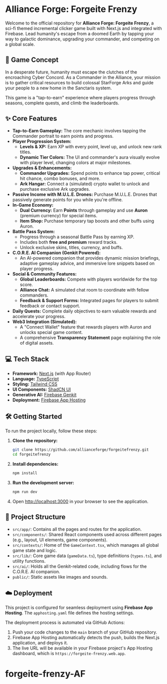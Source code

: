 # Alliance Forge: Forgeite Frenzy

Welcome to the official repository for **Alliance Forge: Forgeite Frenzy**, a sci-fi themed incremental clicker game built with Next.js and integrated with Firebase. Lead humanity's escape from a doomed Earth by tapping your way to galactic dominance, upgrading your commander, and competing on a global scale.

## 🚀 Game Concept

In a desperate future, humanity must escape the clutches of the encroaching Cyber Concord. As a Commander in the Alliance, your mission is to gather critical resources to build colossal StarForge Arks and guide your people to a new home in the Sanctaris system.

This game is a "tap-to-earn" experience where players progress through seasons, complete quests, and climb the leaderboards.

## ✨ Core Features

- **Tap-to-Earn Gameplay:** The core mechanic involves tapping the Commander portrait to earn points and progress.
- **Player Progression System:**
  - **Levels & XP:** Earn XP with every point, level up, and unlock new rank titles.
  - **Dynamic Tier Colors:** The UI and commander's aura visually evolve with player level, changing colors at major milestones.
- **Upgrades & Enhancements:**
  - **Commander Upgrades:** Spend points to enhance tap power, critical hit chance, combo bonuses, and more.
  - **Ark Hangar:** Connect a (simulated) crypto wallet to unlock and purchase exclusive Ark upgrades.
- **Passive Income with M.U.L.E. Drones:** Purchase M.U.L.E. Drones that passively generate points for you while you're offline.
- **In-Game Economy:**
  - **Dual Currency:** Earn **Points** through gameplay and use **Auron** (premium currency) for special items.
  - **Item Shop:** Purchase temporary tap boosts and other buffs using Auron.
- **Battle Pass System:**
  - Progress through a seasonal Battle Pass by earning XP.
  - Includes both **free and premium** reward tracks.
  - Unlock exclusive skins, titles, currency, and buffs.
- **C.O.R.E. AI Companion (Genkit Powered):**
  - An AI-powered companion that provides dynamic mission briefings, adaptive gameplay advice, and immersive lore snippets based on player progress.
- **Social & Community Features:**
  - **Global Leaderboards:** Compete with players worldwide for the top score.
  - **Alliance Chat:** A simulated chat room to coordinate with fellow commanders.
  - **Feedback & Support Forms:** Integrated pages for players to submit feedback or contact support.
- **Daily Quests:** Complete daily objectives to earn valuable rewards and accelerate your progress.
- **Web3 Integration (Simulated):**
  - A "Connect Wallet" feature that rewards players with Auron and unlocks special game content.
  - A comprehensive **Transparency Statement** page explaining the role of digital assets.

## 💻 Tech Stack

- **Framework:** [Next.js](https://nextjs.org/) (with App Router)
- **Language:** [TypeScript](https://www.typescriptlang.org/)
- **Styling:** [Tailwind CSS](https://tailwindcss.com/)
- **UI Components:** [ShadCN UI](https://ui.shadcn.com/)
- **Generative AI:** [Firebase Genkit](https://firebase.google.com/docs/genkit)
- **Deployment:** [Firebase App Hosting](https://firebase.google.com/docs/app-hosting)

## 🛠️ Getting Started

To run the project locally, follow these steps:

1.  **Clone the repository:**
    ```bash
    git clone https://github.com/allianceforge/forgeitefrenzy.git
    cd forgeitefrenzy
    ```

2.  **Install dependencies:**
    ```bash
    npm install
    ```

3.  **Run the development server:**
    ```bash
    npm run dev
    ```

4.  Open [http://localhost:3000](http://localhost:3000) in your browser to see the application.

## 📂 Project Structure

- `src/app/`: Contains all the pages and routes for the application.
- `src/components/`: Shared React components used across different pages (e.g., layout, UI elements, game components).
- `src/contexts/`: Home of the `GameContext.tsx`, which manages all global game state and logic.
- `src/lib/`: Core game data (`gameData.ts`), type definitions (`types.ts`), and utility functions.
- `src/ai/`: Holds all the Genkit-related code, including flows for the C.O.R.E. AI companion.
- `public/`: Static assets like images and sounds.

## ☁️ Deployment

This project is configured for seamless deployment using **Firebase App Hosting**. The `apphosting.yaml` file defines the hosting settings.

The deployment process is automated via GitHub Actions:
1.  Push your code changes to the `main` branch of your GitHub repository.
2.  Firebase App Hosting automatically detects the push, builds the Next.js application, and deploys it.
3.  The live URL will be available in your Firebase project's App Hosting dashboard, which is `https://forgeite-frenzy.web.app`.
# forgeite-frenzy-AF
